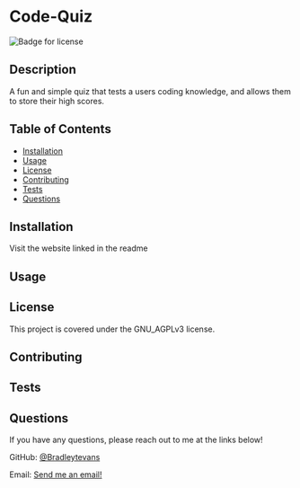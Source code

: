 # Code-Quiz

![Badge for license](https://img.shields.io/badge/license-GNU_AGPLv3-blue)

## Description
A fun and simple quiz that tests a users coding knowledge, and allows them to store their high scores.

## Table of Contents
* [Installation](#installation)
* [Usage](#usage)
* [License](#license)
* [Contributing](#contributing)
* [Tests](#tests)
* [Questions](#questions)

## Installation
Visit the website linked in the readme

## Usage


## License
This project is covered under the GNU_AGPLv3 license.

## Contributing


## Tests


## Questions 
If you have any questions, please reach out to me at the links below!

GitHub: [@Bradleytevans](https://github.com/Bradleytevans)
  
Email: [Send me an email!](mailto:Bradleyt.evans@gmail.com)
